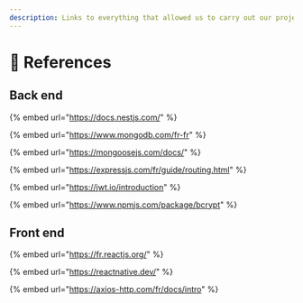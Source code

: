 ```yaml
---
description: Links to everything that allowed us to carry out our project
---
```


# 📝 References

## Back end

{% embed url="https://docs.nestjs.com/" %}

{% embed url="https://www.mongodb.com/fr-fr" %}

{% embed url="https://mongoosejs.com/docs/" %}

{% embed url="https://expressjs.com/fr/guide/routing.html" %}

{% embed url="https://jwt.io/introduction" %}

{% embed url="https://www.npmjs.com/package/bcrypt" %}

## Front end

{% embed url="https://fr.reactjs.org/" %}

{% embed url="https://reactnative.dev/" %}

{% embed url="https://axios-http.com/fr/docs/intro" %}
